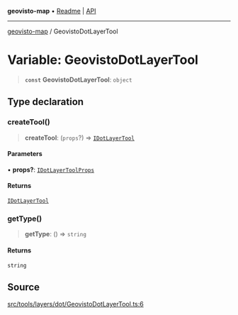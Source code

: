 **geovisto-map** • [Readme](../README.md) \| [API](../globals.md)

***

[geovisto-map](../README.md) / GeovistoDotLayerTool

# Variable: GeovistoDotLayerTool

> **`const`** **GeovistoDotLayerTool**: `object`

## Type declaration

### createTool()

> **createTool**: (`props`?) => [`IDotLayerTool`](../interfaces/IDotLayerTool.md)

#### Parameters

• **props?**: [`IDotLayerToolProps`](../type-aliases/IDotLayerToolProps.md)

#### Returns

[`IDotLayerTool`](../interfaces/IDotLayerTool.md)

### getType()

> **getType**: () => `string`

#### Returns

`string`

## Source

[src/tools/layers/dot/GeovistoDotLayerTool.ts:6](https://github.com/geovisto/geovisto-map/blob/e22d774889dbc28cc1ec62933ecf6bab6690f172/src/tools/layers/dot/GeovistoDotLayerTool.ts#L6)
